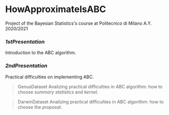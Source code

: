 # HowApproximateIsABC
Project of the Bayesian Statistics's course at Politecnico di Milano A.Y. 2020/2021

### _1stPresentation_
Introduction to the ABC algorithm.

### _2ndPresentation_
Practical difficulties on implementing ABC.

> GenusDataset
Analizing practical difficulties in ABC algorithm: how to choose _summary statistics_ and _kernel_.

> DarwinDataset 
Analizing practical difficulties in ABC algorithm: how to choose the _proposal_.
